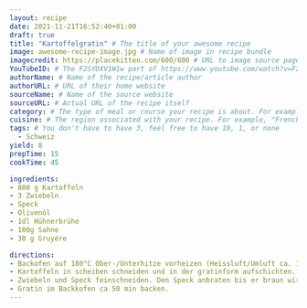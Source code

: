 ```yaml
---
layout: recipe
date: 2021-11-21T16:52:40+01:00
draft: true
title: "Kartoffelgratin" # The title of your awesome recipe
image: awesome-recipe-image.jpg # Name of image in recipe bundle
imagecredit: https://placekitten.com/600/800 # URL to image source page, website, or creator
YouTubeID: # The F2SYDXV1W1w part of https://www.youtube.com/watch?v=F2SYDXV1W1w
authorName: # Name of the recipe/article author
authorURL: # URL of their home website
sourceName: # Name of the source website
sourceURL: # Actual URL of the recipe itself
category: # The type of meal or course your recipe is about. For example: "dinner", "entree", or "dessert".
cuisine: # The region associated with your recipe. For example, "French", Mediterranean", or "American".
tags: # You don't have to have 3, feel free to have 10, 1, or none
  - Schweiz
yield: 8
prepTime: 15
cookTime: 45

ingredients:
- 800 g Kartoffeln
- 3 Zwiebeln
- Speck
- Olivenöl
- 1dl Hühnerbrühe
- 100g Sahne
- 30 g Gruyère

directions:
- Backofen auf 180°C Ober-/Unterhitze vorheizen (Heissluft/Umluft ca. 160°C).
- Kartoffeln in scheiben schneiden und in der gratinform aufschichten. den Käse daruber hobeln,
- Zwiebeln und Speck feinschneiden. Den Speck anbraten bis er braun wird und die Zwiebeln dazugeben. mit hühnerbrühe ablöschen. ein wenig einkochen und über den Gratin giessen. Rahm dazu geben.
- Gratin im Backkofen ca 50 min backen.
---
```

